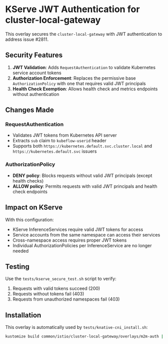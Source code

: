 # KServe JWT Authentication for cluster-local-gateway

This overlay secures the `cluster-local-gateway` with JWT authentication to address issue #2811.

## Security Features

1. **JWT Validation**: Adds `RequestAuthentication` to validate Kubernetes service account tokens
2. **Authorization Enforcement**: Replaces the permissive base `AuthorizationPolicy` with one that requires valid JWT principals
3. **Health Check Exemption**: Allows health check and metrics endpoints without authentication

## Changes Made

### RequestAuthentication
- Validates JWT tokens from Kubernetes API server
- Extracts `sub` claim to `kubeflow-userid` header
- Supports both `https://kubernetes.default.svc.cluster.local` and `https://kubernetes.default.svc` issuers

### AuthorizationPolicy
- **DENY policy**: Blocks requests without valid JWT principals (except health checks)
- **ALLOW policy**: Permits requests with valid JWT principals and health check endpoints

## Impact on KServe

With this configuration:
- KServe InferenceServices require valid JWT tokens for access
- Service accounts from the same namespace can access their services
- Cross-namespace access requires proper JWT tokens
- Individual AuthorizationPolicies per InferenceService are no longer needed

## Testing

Use the `tests/kserve_secure_test.sh` script to verify:
1. Requests with valid tokens succeed (200)
2. Requests without tokens fail (403)
3. Requests from unauthorized namespaces fail (403)

## Installation

This overlay is automatically used by `tests/knative-cni_install.sh`:

```bash
kustomize build common/istio/cluster-local-gateway/overlays/m2m-auth | kubectl apply -f -
```